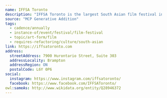 ```yaml
---
name: IFFSA Toronto
description: "IFFSA Toronto is the largest South Asian film festival in North America, and a pioneer organization advancing the development, promotion and celebration of South Asian screen arts in Canada."
source: "MCP Generative Addition"
tags:
  - cadence/annually
  - instance-of/event/festival/film-festival
  - topic/art-form/film
  - requires-refactoring/culture/south-asian
link: https://iffsatoronto.com
address:
  streetAddress: 7900 Hurontario Street, Suite 303
  addressLocality: Brampton
  addressRegion: ON
  postalCode: L6Y 0P6
social:
  instagram: https://www.instagram.com/iffsatoronto/
  facebook: https://www.facebook.com/IFFSAToronto/
owl:sameAs: http://www.wikidata.org/entity/Q28946372
---
```

